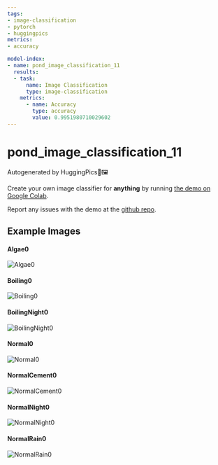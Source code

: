 ```yaml
---
tags:
- image-classification
- pytorch
- huggingpics
metrics:
- accuracy

model-index:
- name: pond_image_classification_11
  results:
  - task:
      name: Image Classification
      type: image-classification
    metrics:
      - name: Accuracy
        type: accuracy
        value: 0.9951980710029602
---
```


# pond_image_classification_11


Autogenerated by HuggingPics🤗🖼️

Create your own image classifier for **anything** by running [the demo on Google Colab](https://colab.research.google.com/github/nateraw/huggingpics/blob/main/HuggingPics.ipynb).

Report any issues with the demo at the [github repo](https://github.com/nateraw/huggingpics).


## Example Images


#### Algae0

![Algae0](images/Algae0.png)

#### Boiling0

![Boiling0](images/Boiling0.png)

#### BoilingNight0

![BoilingNight0](images/BoilingNight0.png)

#### Normal0

![Normal0](images/Normal0.png)

#### NormalCement0

![NormalCement0](images/NormalCement0.png)

#### NormalNight0

![NormalNight0](images/NormalNight0.png)

#### NormalRain0

![NormalRain0](images/NormalRain0.png)